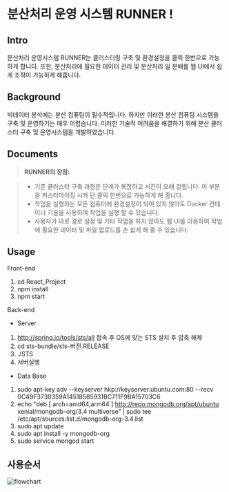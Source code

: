 
분산처리 운영 시스템 RUNNER ! 
===================

Intro
-------------
분산처리 운영시스템 RUNNER는 클러스터링 구축 및 환경설정을 클릭 한번으로 가능하게 합니다. 또한, 분산처리에 필요한 데이터 관리 및 분산처리 일 분배를 웹 UI에서 쉽게 조작이 가능하게 해줍니다.

Background
-------------
빅데이터 분석에는 분산 컴퓨팅이 필수적입니다. 하지만 이러한 분산 컴퓨팅 시스템을 구축 및 운영하기는 매우 어렵습니다. 이러한 기술적 어려움을 해결하기 위해 분산 클러스터 구축 및 운영시스템을 개발하였습니다.

Documents
-------------

> **RUNNER의 장점:**

> - 기존 클러스터 구축 과정은 단계가 복잡하고 시간이 오래 걸립니다. 이 부분을 커스터마이징 시켜 단 클릭 한번으로 가능하게 해 줍니다. 
> - 작업을 실행하는 모든 컴퓨터에 환경설정이 되어 있지 않아도 Docker 컨테이너 기술을 사용하여 작업을 실행 할 수 있습니다.
> - 사용자가 따로 경로 설정 및 기타 작업을 하지 않아도 웹 UI를 이용하여 작업에 필요한 데이터 및 파일 업로드를 손 쉽게 해 줄 수 있습니다.

Usage
-------------
Front-end
1. cd React_Project
2. npm install
3. npm start

Back-end

- Server
1. http://spring.io/tools/sts/all 접속 후 OS에 맞는 STS 설치 후 압축 해제
2. cd sts-bundle/sts-버전.RELEASE
3. ./STS
4. 서버실행

- Data Base
1. sudo apt-key adv --keyserver hkp://keyserver.ubuntu.com:80 --recv 0C49F3730359A14518585931BC711F9BA15703C6
2. echo "deb [ arch=amd64,arm64 ] http://repo.mongodb.org/apt/ubuntu xenial/mongodb-org/3.4 multiverse" | sudo tee /etc/apt/sources.list.d/mongodb-org-3.4.list
3. sudo apt update
4. sudo apt install -y mongodb-org
5. sudo service mongod start

사용순서
-------------
![flowchart](./flowchart.JPG)


